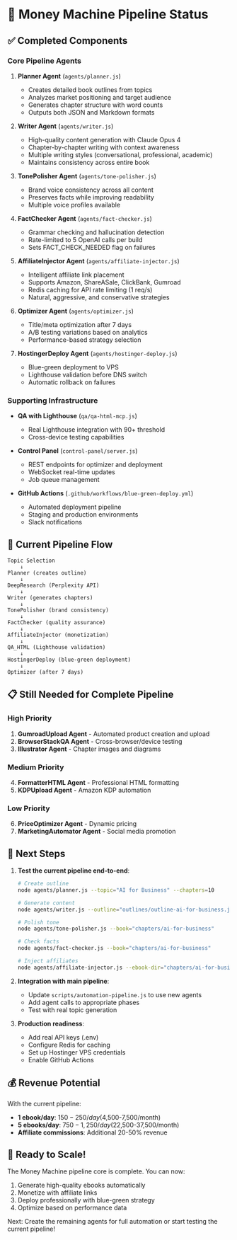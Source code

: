 # 🚀 Money Machine Pipeline Status

## ✅ Completed Components

### Core Pipeline Agents
1. **Planner Agent** (`agents/planner.js`)
   - Creates detailed book outlines from topics
   - Analyzes market positioning and target audience
   - Generates chapter structure with word counts
   - Outputs both JSON and Markdown formats

2. **Writer Agent** (`agents/writer.js`)
   - High-quality content generation with Claude Opus 4
   - Chapter-by-chapter writing with context awareness
   - Multiple writing styles (conversational, professional, academic)
   - Maintains consistency across entire book

3. **TonePolisher Agent** (`agents/tone-polisher.js`)
   - Brand voice consistency across all content
   - Preserves facts while improving readability
   - Multiple voice profiles available

4. **FactChecker Agent** (`agents/fact-checker.js`)
   - Grammar checking and hallucination detection
   - Rate-limited to 5 OpenAI calls per build
   - Sets FACT_CHECK_NEEDED flag on failures

5. **AffiliateInjector Agent** (`agents/affiliate-injector.js`)
   - Intelligent affiliate link placement
   - Supports Amazon, ShareASale, ClickBank, Gumroad
   - Redis caching for API rate limiting (1 req/s)
   - Natural, aggressive, and conservative strategies

6. **Optimizer Agent** (`agents/optimizer.js`)
   - Title/meta optimization after 7 days
   - A/B testing variations based on analytics
   - Performance-based strategy selection

7. **HostingerDeploy Agent** (`agents/hostinger-deploy.js`)
   - Blue-green deployment to VPS
   - Lighthouse validation before DNS switch
   - Automatic rollback on failures

### Supporting Infrastructure
- **QA with Lighthouse** (`qa/qa-html-mcp.js`)
  - Real Lighthouse integration with 90+ threshold
  - Cross-device testing capabilities
  
- **Control Panel** (`control-panel/server.js`)
  - REST endpoints for optimizer and deployment
  - WebSocket real-time updates
  - Job queue management

- **GitHub Actions** (`.github/workflows/blue-green-deploy.yml`)
  - Automated deployment pipeline
  - Staging and production environments
  - Slack notifications

## 🔄 Current Pipeline Flow

```
Topic Selection
    ↓
Planner (creates outline)
    ↓
DeepResearch (Perplexity API)
    ↓
Writer (generates chapters)
    ↓
TonePolisher (brand consistency)
    ↓
FactChecker (quality assurance)
    ↓
AffiliateInjector (monetization)
    ↓
QA_HTML (Lighthouse validation)
    ↓
HostingerDeploy (blue-green deployment)
    ↓
Optimizer (after 7 days)
```

## 📋 Still Needed for Complete Pipeline

### High Priority
1. **GumroadUpload Agent** - Automated product creation and upload
2. **BrowserStackQA Agent** - Cross-browser/device testing
3. **Illustrator Agent** - Chapter images and diagrams

### Medium Priority
4. **FormatterHTML Agent** - Professional HTML formatting
5. **KDPUpload Agent** - Amazon KDP automation

### Low Priority
6. **PriceOptimizer Agent** - Dynamic pricing
7. **MarketingAutomator Agent** - Social media promotion

## 🎯 Next Steps

1. **Test the current pipeline end-to-end**:
   ```bash
   # Create outline
   node agents/planner.js --topic="AI for Business" --chapters=10
   
   # Generate content
   node agents/writer.js --outline="outlines/outline-ai-for-business.json"
   
   # Polish tone
   node agents/tone-polisher.js --book="chapters/ai-for-business"
   
   # Check facts
   node agents/fact-checker.js --book="chapters/ai-for-business"
   
   # Inject affiliates
   node agents/affiliate-injector.js --ebook-dir="chapters/ai-for-business"
   ```

2. **Integration with main pipeline**:
   - Update `scripts/automation-pipeline.js` to use new agents
   - Add agent calls to appropriate phases
   - Test with real topic generation

3. **Production readiness**:
   - Add real API keys (.env)
   - Configure Redis for caching
   - Set up Hostinger VPS credentials
   - Enable GitHub Actions

## 💰 Revenue Potential

With the current pipeline:
- **1 ebook/day**: $150-250/day ($4,500-7,500/month)
- **5 ebooks/day**: $750-1,250/day ($22,500-37,500/month)
- **Affiliate commissions**: Additional 20-50% revenue

## 🚀 Ready to Scale!

The Money Machine pipeline core is complete. You can now:
1. Generate high-quality ebooks automatically
2. Monetize with affiliate links
3. Deploy professionally with blue-green strategy
4. Optimize based on performance data

Next: Create the remaining agents for full automation or start testing the current pipeline!